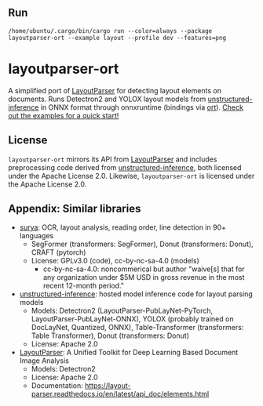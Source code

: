 ## Run 
```shell
/home/ubuntu/.cargo/bin/cargo run --color=always --package layoutparser-ort --example layout --profile dev --features=png

```
# layoutparser-ort

A simplified port of [LayoutParser](https://github.com/Layout-Parser/layout-parser) for detecting layout elements on documents. Runs Detectron2 and YOLOX layout models from [unstructured-inference](https://github.com/Unstructured-IO/unstructured-inference/) in ONNX format through onnxruntime (bindings via [ort](https://github.com/pykeio/ort)). [Check out the examples for a quick start!](examples/)

## License

`layoutparser-ort` mirrors its API from [LayoutParser](https://github.com/Layout-Parser/layout-parser) and includes preprocessing code derived from [unstructured-inference](https://github.com/Unstructured-IO/unstructured-inference/), both licensed under the Apache License 2.0. Likewise, `layoutparser-ort` is licensed under the Apache License 2.0.

## Appendix: Similar libraries
- [surya](https://github.com/VikParuchuri/surya): OCR, layout analysis, reading order, line detection in 90+ languages
    - SegFormer (transformers: SegFormer), Donut (transformers: Donut), CRAFT (pytorch)
    - License: GPLv3.0 (code), cc-by-nc-sa-4.0 (models)
        - cc-by-nc-sa-4.0: noncommerical but author "waive[s] that for any organization under $5M USD in gross revenue in the most recent 12-month period."
- [unstructured-inference](https://github.com/Unstructured-IO/unstructured-inference/): hosted model inference code for layout parsing models
    - Models: Detectron2 (LayoutParser-PubLayNet-PyTorch, LayoutParser-PubLayNet-ONNX), YOLOX (probably trained on DocLayNet, Quantized, ONNX), Table-Transformer (transformers: Table Transformer), Donut (transformers: Donut)
    - License: Apache 2.0
- [LayoutParser](https://github.com/Layout-Parser/layout-parser): A Unified Toolkit for Deep Learning Based Document Image Analysis 
    - Models: Detectron2
    - License: Apache 2.0
    - Documentation: https://layout-parser.readthedocs.io/en/latest/api_doc/elements.html